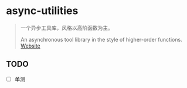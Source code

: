 # async-utilities

> 一个异步工具库，风格以高阶函数为主。
>
> An asynchronous tool library in the style of higher-order functions.
> [Website](https://bowencool.github.io/async-utilitiesties/)

## TODO

- [ ] 单测

